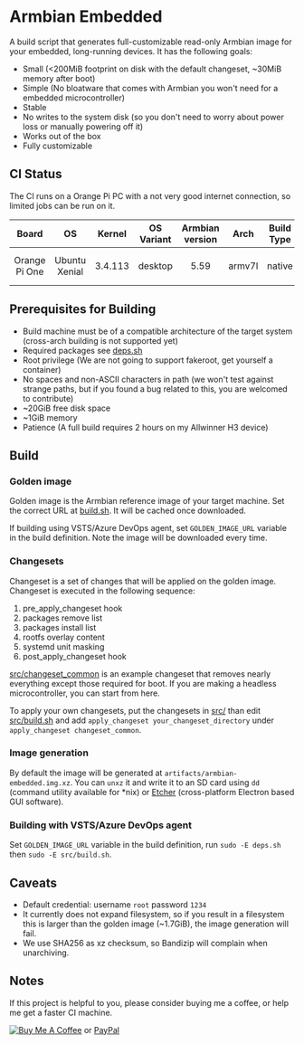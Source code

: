 # Armbian Embedded

A build script that generates full-customizable read-only Armbian image for your embedded, long-running devices. It has the following goals:

* Small (<200MiB footprint on disk with the default changeset, ~30MiB memory after boot)
* Simple (No bloatware that comes with Armbian you won't need for a embedded microcontroller)
* Stable
* No writes to the system disk (so you don't need to worry about power loss or manually powering off it)
* Works out of the box
* Fully customizable

## CI Status

The CI runs on a Orange Pi PC with a not very good internet connection, so limited jobs can be run on it.

| Board | OS | Kernel | OS Variant | Armbian version | Arch | Build Type | Status |
| :---: | :---: | :---: | :---: | :---: | :---: | :---: | :---: |
| Orange Pi One | Ubuntu Xenial | 3.4.113 | desktop | 5.59 | armv7l | native | [![Build Status](https://dev.azure.com/nekomimiswitch/General/_apis/build/status/Armbian%20Embedded%20Reference%20Image%20(armv7l))](https://dev.azure.com/nekomimiswitch/General/_build/latest?definitionId=18) |

## Prerequisites for Building

* Build machine must be of a compatible architecture of the target system (cross-arch building is not supported yet)
* Required packages see [deps.sh](deps.sh)
* Root privilege (We are not going to support fakeroot, get yourself a container)
* No spaces and non-ASCII characters in path (we won't test against strange paths, but if you found a bug related to this, you are welcomed to contribute)
* ~20GiB free disk space
* ~1GiB memory
* Patience (A full build requires 2 hours on my Allwinner H3 device)

## Build

### Golden image

Golden image is the Armbian reference image of your target machine. Set the correct URL at [build.sh](build.sh#L6). It will be cached once downloaded.

If building using VSTS/Azure DevOps agent, set `GOLDEN_IMAGE_URL` variable in the build definition. Note the image will be downloaded every time.

### Changesets

Changeset is a set of changes that will be applied on the golden image. Changeset is executed in the following sequence:

1. pre_apply_changeset hook
2. packages remove list
3. packages install list
4. rootfs overlay content
5. systemd unit masking
6. post_apply_changeset hook

[src/changeset_common](src/changeset_common) is an example changeset that removes nearly everything except those required for boot. If you are making a headless microcontroller, you can start from here. 

To apply your own changesets, put the changesets in [src/](src/) than edit [src/build.sh](src/build.sh) and add `apply_changeset your_changeset_directory` under `apply_changeset changeset_common`.

### Image generation

By default the image will be generated at `artifacts/armbian-embedded.img.xz`. You can `unxz` it and write it to an SD card using `dd` (command utility available for \*nix) or [Etcher](https://etcher.io/) (cross-platform Electron based GUI software).

### Building with VSTS/Azure DevOps agent

Set `GOLDEN_IMAGE_URL` variable in the build definition, run `sudo -E deps.sh` then `sudo -E src/build.sh`.

## Caveats

* Default credential: username `root` password `1234`
* It currently does not expand filesystem, so if you result in a filesystem this is larger than the golden image (~1.7GiB), the image generation will fail.
* We use SHA256 as xz checksum, so Bandizip will complain when unarchiving.

## Notes

If this project is helpful to you, please consider buying me a coffee, or help me get a faster CI machine.

[![Buy Me A Coffee](https://www.buymeacoffee.com/assets/img/custom_images/orange_img.png)](https://www.buymeacoffee.com/Jamesits) or [PayPal](https://paypal.me/Jamesits)

